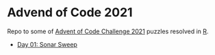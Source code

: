# Advend of Code 2021

Repo to some of [Advent of Code Challenge 2021](https://adventofcode.com/) puzzles resolved in [R](https://www.r-project.org/).

* [Day 01: Sonar Sweep](./day01/AdventOfCode_Day01.md)